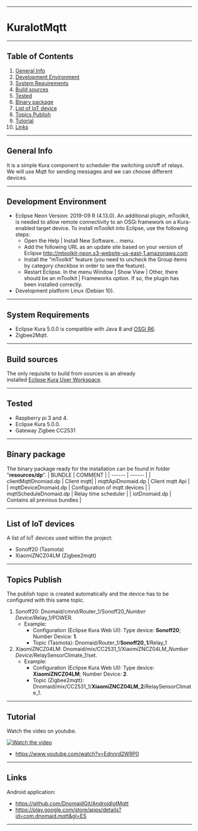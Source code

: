 ***
# KuraIotMqtt
***
## Table of Contents
1. [General Info](#general-info)
2. [Development Environment](#development-environment)
3. [System Requirements](#system-requirements)
4. [Build sources](#build-sources)
5. [Tested](#tested)
6. [Binary package](#binary-package)
7. [List of IoT device](#list-of-iot-devices)
8. [Topics Publish](#topics-publish)
9. [Tutorial](#tutorial)
10. [Links](#links)
***
## General Info
It is a simple Kura component to scheduler the switching on/off of relays. We will use Mqtt for sending messages and we can choose different devices.
***
## Development Environment
* Eclipse Neon Version: 2019-09 R (4.13.0). An additional plugin, mToolkit, is needed to allow remote connectivity to an OSGi framework on a Kura-enabled target device. To install mToolkit into Eclipse, use the following steps: 
  + Open the Help | Install New Software… menu.
  + Add the following URL as an update site based on your version of Eclipse http://mtoolkit-neon.s3-website-us-east-1.amazonaws.com
  + Install the “mToolkit” feature (you need to uncheck the Group items by category checkbox in order to see the feature).
  + Restart Eclipse. In the menu Window | Show View | Other, there should be an mToolkit | Frameworks option. If so, the plugin has been installed correctly.
* Development platform Linux (Debian 10).
***
## System Requirements
* Eclipse Kura 5.0.0 is compatible with Java 8 and [OSGi R6](https://docs.osgi.org/specification/).
* Zigbee2Mqtt.
***
## Build sources
The only requisite to build from sources is an already  
installed [Eclipse Kura User Workspace](https://www.eclipse.org/kura/downloads.php).
***  
## Tested
* Raspberry pi 3 and 4.
* Eclipse Kura 5.0.0.
* Gateway Zigbee CC2531
***
## Binary package
The binary package ready for the installation can be
found in folder "**resources/dp**".
| BUNDLE | COMMENT |
| ------ | ------ |
| clientMqttDnomiad.dp | Client mqtt|
| mqttApiDnomaid.dp |  Client mqtt Api |
| mqttDeviceDnomaid.dp | Configuration of mqtt devices |
| mqttScheduleDnomaid.dp | Relay time scheduler |
| iotDnomaid.dp | Contains all previous bundles |
***
## List of IoT devices
A list of IoT devices used within the project:
* Sonoff20 (Tasmota)
* XiaomiZNCZ04LM (Zigbee2mqtt)
***
## Topics Publish
The publish topic is created automatically and the device has to be configured with this same topic. 
1. Sonoff20: Dnomaid/cmnd/Router_1/Sonoff20_*Number Device*/Relay_1/POWER.
    + Example:
      + Configuration (Eclipse Kura Web UI): Type device: **Sonoff20**; Number Device: **1**.
      + Topic (Tasmota): Dnomaid/Router_1/**Sonoff20**_**1**/Relay_1
2. XiaomiZNCZ04LM: Dnomaid/mix/CC2531_1/XiaomiZNCZ04LM_*Number Device*/RelaySensorClimate_1/set. 
   + Example:  
      + Configuration (Eclipse Kura Web UI): Type device: **XiaomiZNCZ04LM**; Number Device: **2**.
      + Topic (Zigbee2mqtt): Dnomaid/mix/CC2531_1/**XiaomiZNCZ04LM**_**2**/RelaySensorClimate_1.
***
## Tutorial
Watch the video on youtube.

[![Watch the video](https://img.youtube.com/vi/Ednnrd2W9P0/0.jpg)](https://www.youtube.com/watch?v=Ednnrd2W9P0)
* https://www.youtube.com/watch?v=Ednnrd2W9P0
***
## Links
Android application:
* https://github.com/DnomaidGit/AndroidIotMqtt
* https://play.google.com/store/apps/details?id=com.dnomaid.mqtt&gl=ES
***

